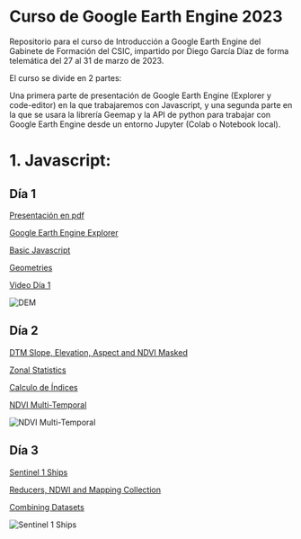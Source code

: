 # Curso de Google Earth Engine 2023

Repositorio para el curso de Introducción a Google Earth Engine del Gabinete de Formación del CSIC, impartido por Diego García Díaz de forma telemática del 27 al 31 de marzo de 2023.

El curso se divide en 2 partes:

Una primera parte de presentación de Google Earth Engine (Explorer y code-editor) en la que trabajaremos con Javascript, y una segunda parte en la que se usara la librería Geemap y la API de python para trabajar con Google Earth Engine desde un entorno Jupyter (Colab o Notebook local).

# 1. Javascript:

## Día 1

[Presentación en pdf](https://github.com/Digdgeo/GEE_Course_2023/blob/master/Dia1/Presentacion_dia_1.pdf)

[Google Earth Engine Explorer](https://explorer.earthengine.google.com/#workspace)

[Basic Javascript](https://github.com/Digdgeo/GEE_Course_2023/blob/master/Dia1/Javascript%20B%C3%A1sico.js)

[Geometries](https://github.com/Digdgeo/GEE_Course_2023/blob/master/Dia1/Geometries.js)

[Video Día 1](https://balanbbb.corp.csic.es/playback/presentation/2.3/8084dfc85fca717da4c1ec45ea4d414cfd63dddf-1679900201215?meetingId=8084dfc85fca717da4c1ec45ea4d414cfd63dddf-1679900201215)

![DEM](https://i.imgur.com/B6IZv2z.jpg)

## Día 2

[DTM Slope, Elevation, Aspect and NDVI Masked](https://media4.giphy.com/media/dBsUACbhvDROt9pbFO/giphy.gif?cid=ecf05e47oufszcjo153r6zv1hh175xw1l8gp95d1kafocuol&rid=giphy.gif&ct=g)

[Zonal Statistics](https://media4.giphy.com/media/dBsUACbhvDROt9pbFO/giphy.gif?cid=ecf05e47oufszcjo153r6zv1hh175xw1l8gp95d1kafocuol&rid=giphy.gif&ct=g)

[Calculo de Índices](https://media4.giphy.com/media/dBsUACbhvDROt9pbFO/giphy.gif?cid=ecf05e47oufszcjo153r6zv1hh175xw1l8gp95d1kafocuol&rid=giphy.gif&ct=g)

[NDVI Multi-Temporal](https://media4.giphy.com/media/dBsUACbhvDROt9pbFO/giphy.gif?cid=ecf05e47oufszcjo153r6zv1hh175xw1l8gp95d1kafocuol&rid=giphy.gif&ct=g)

![NDVI Multi-Temporal](https://i.imgur.com/EyjG2av.jpg)

## Día 3

[Sentinel 1 Ships](https://media4.giphy.com/media/dBsUACbhvDROt9pbFO/giphy.gif?cid=ecf05e47oufszcjo153r6zv1hh175xw1l8gp95d1kafocuol&rid=giphy.gif&ct=g)

[Reducers, NDWI and Mapping Collection](https://media4.giphy.com/media/dBsUACbhvDROt9pbFO/giphy.gif?cid=ecf05e47oufszcjo153r6zv1hh175xw1l8gp95d1kafocuol&rid=giphy.gif&ct=g)

[Combining Datasets](https://media4.giphy.com/media/dBsUACbhvDROt9pbFO/giphy.gif?cid=ecf05e47oufszcjo153r6zv1hh175xw1l8gp95d1kafocuol&rid=giphy.gif&ct=g)

![Sentinel 1 Ships](https://i.imgur.com/5QhgqlP.jpg)